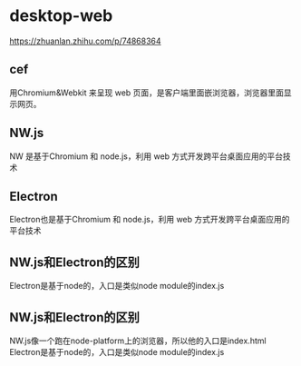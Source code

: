 # desktop-web

https://zhuanlan.zhihu.com/p/74868364

## cef
用Chromium&Webkit 来呈现 web 页面，是客户端里面嵌浏览器，浏览器里面显示网页。

## NW.js
NW 是基于Chromium 和 node.js，利用 web 方式开发跨平台桌面应用的平台技术

## Electron
Electron也是基于Chromium 和 node.js，利用 web 方式开发跨平台桌面应用的平台技术

## NW.js和Electron的区别
Electron是基于node的，入口是类似node module的index.js

## NW.js和Electron的区别
NW.js像一个跑在node-platform上的浏览器，所以他的入口是index.html
Electron是基于node的，入口是类似node module的index.js
